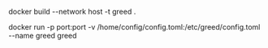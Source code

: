docker build --network host  -t greed .

docker run -p port:port -v /home/config/config.toml:/etc/greed/config.toml --name greed greed